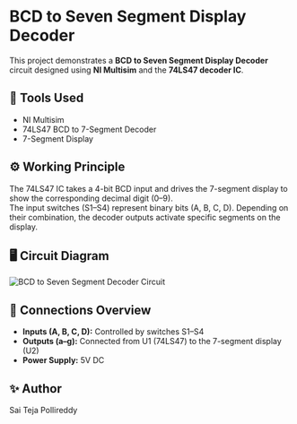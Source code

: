 # BCD to Seven Segment Display Decoder

This project demonstrates a **BCD to Seven Segment Display Decoder** circuit designed using **NI Multisim** and the **74LS47 decoder IC**.

## 🧰 Tools Used
- NI Multisim
- 74LS47 BCD to 7-Segment Decoder
- 7-Segment Display

## ⚙️ Working Principle
The 74LS47 IC takes a 4-bit BCD input and drives the 7-segment display to show the corresponding decimal digit (0–9).  
The input switches (S1–S4) represent binary bits (A, B, C, D). Depending on their combination, the decoder outputs activate specific segments on the display.

## 🖥️ Circuit Diagram
![BCD to Seven Segment Decoder Circuit](<img width="1920" height="1080" alt="Screenshot 2025-10-22 212130" src="https://github.com/user-attachments/assets/a2d68eae-bbd9-47f0-9395-61a654747e50" />
)

## 🧩 Connections Overview
- **Inputs (A, B, C, D):** Controlled by switches S1–S4  
- **Outputs (a–g):** Connected from U1 (74LS47) to the 7-segment display (U2)  
- **Power Supply:** 5V DC  

## ✨ Author
Sai Teja Pollireddy
